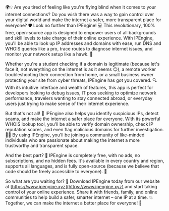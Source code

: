 🌍💡 Are you tired of feeling like you're flying blind when it comes to your internet connections? Do you wish there was a way to gain control over your digital world and make the internet a safer, more transparent place for everyone? 🛡️ Look no further than IPEngine! 💻 This revolutionary, 100% free, open-source app is designed to empower users of all backgrounds and skill levels to take charge of their online experience. With IPEngine, you'll be able to look up IP addresses and domains with ease, run DNS and WHOIS queries like a pro, trace routes to diagnose internet issues, and monitor your network setup like a hawk. 📡

Whether you're a student checking if a domain is legitimate (because let's face it, not everything on the internet is as it seems 😉), a remote worker troubleshooting their connection from home, or a small business owner protecting your site from cyber threats, IPEngine has got you covered. 🔍 With its intuitive interface and wealth of features, this app is perfect for developers looking to debug issues, IT pros seeking to optimize network performance, travelers wanting to stay connected abroad, or everyday users just trying to make sense of their internet experience.

But that's not all! 🚀 IPEngine also helps you identify suspicious IPs, detect scams, and make the internet a safer place for everyone. With its powerful WHOIS lookup tool, you'll be able to verify domain ownership, check IP reputation scores, and even flag malicious domains for further investigation. 👮‍♀️ By using IPEngine, you'll be joining a community of like-minded individuals who are passionate about making the internet a more trustworthy and transparent space.

And the best part? 🌟 IPEngine is completely free, with no ads, no subscriptions, and no hidden fees. It's available in every country and region, supports all languages, and is fully open-source (because we believe that code should be freely accessible to everyone). 💪

So what are you waiting for? 🎉 Download IPEngine today from our website at [https://www.ipengine.xyz](https://www.ipengine.xyz) and start taking control of your online experience. Share it with friends, family, and online communities to help build a safer, smarter internet – one IP at a time. 💥 Together, we can make the internet a better place for everyone! 🌟